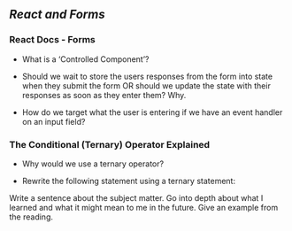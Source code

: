 ## *React and Forms*

### React Docs - Forms
* What is a ‘Controlled Component’?


* Should we wait to store the users responses from the form into state when they submit the form OR should we update the state with their responses as soon as they enter them? Why.


* How do we target what the user is entering if we have an event handler on an input field?

### The Conditional (Ternary) Operator Explained

* Why would we use a ternary operator?


* Rewrite the following statement using a ternary statement:

Write a sentence about the subject matter. Go into depth about what I learned and what it might mean to me in the future. Give an example from the reading.
